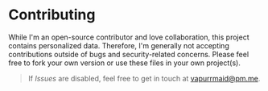 # Contributing

While I'm an open-source contributor and love collaboration, this project
contains personalized data. Therefore, I'm generally not accepting contributions
outside of bugs and security-related concerns. Please feel free to fork your own
version or use these files in your own project(s).

> If _Issues_ are disabled, feel free to get in touch at vapurrmaid@pm.me.
